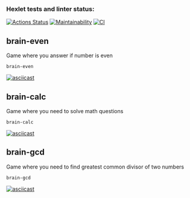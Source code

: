### Hexlet tests and linter status:
[![Actions Status](https://github.com/andreevgy/frontend-project-lvl1/workflows/hexlet-check/badge.svg)](https://github.com/andreevgy/frontend-project-lvl1/actions)
[![Maintainability](https://api.codeclimate.com/v1/badges/a99a88d28ad37a79dbf6/maintainability)](https://codeclimate.com/github/codeclimate/codeclimate/maintainability)
[![CI](https://github.com/andreevgy/frontend-project-lvl1/actions/workflows/main.yml/badge.svg)](https://github.com/andreevgy/frontend-project-lvl1/actions/workflows/main.yml)

## brain-even

Game where you answer if number is even

```shell
brain-even
```
[![asciicast](https://asciinema.org/a/434024.svg)](https://asciinema.org/a/434024)

## brain-calc

Game where you need to solve math questions

```shell
brain-calc
```
[![asciicast](https://asciinema.org/a/434028.svg)](https://asciinema.org/a/434028)

## brain-gcd

Game where you need to find greatest common divisor of two numbers

```shell
brain-gcd
```
[![asciicast](https://asciinema.org/a/434043.svg)](https://asciinema.org/a/434043)